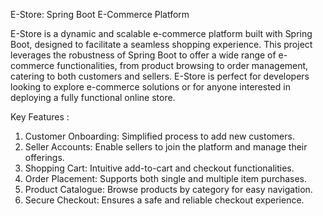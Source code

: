 E-Store: Spring Boot E-Commerce Platform

E-Store is a dynamic and scalable e-commerce platform built with Spring Boot, designed to facilitate a seamless shopping experience. 
This project leverages the robustness of Spring Boot to offer a wide range of e-commerce functionalities, 
from product browsing to order management, catering to both customers and sellers. 
E-Store is perfect for developers looking to explore e-commerce solutions or for anyone interested in deploying a fully functional online store.

Key Features :
1) Customer Onboarding: Simplified process to add new customers.
2) Seller Accounts: Enable sellers to join the platform and manage their offerings.
3) Shopping Cart: Intuitive add-to-cart and checkout functionalities.
4) Order Placement: Supports both single and multiple item purchases.
5) Product Catalogue: Browse products by category for easy navigation.
6) Secure Checkout: Ensures a safe and reliable checkout experience.
